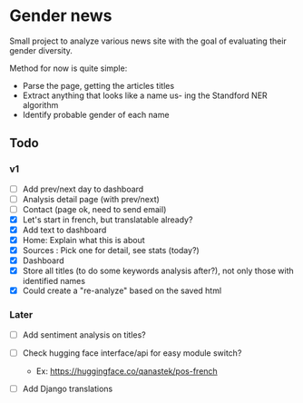 # Gender news

Small project to analyze various news site with the goal of evaluating their gender diversity.

Method for now is quite simple:

- Parse the page, getting the articles titles
- Extract anything that looks like a name us- ing the Standford NER algorithm
- Identify probable gender of each name

## Todo

### v1

- [ ] Add prev/next day to dashboard
- [ ] Analysis detail page (with prev/next)
- [ ] Contact (page ok, need to send email)
- [x] Let's start in french, but translatable already?
- [x] Add text to dashboard
- [x] Home: Explain what this is about
- [x] Sources : Pick one for detail, see stats (today?)
- [x] Dashboard
- [x] Store all titles (to do some keywords analysis after?), not only those with identified names
- [x] Could create a "re-analyze" based on the saved html

### Later

- [ ] Add sentiment analysis on titles?
- [ ] Check hugging face interface/api for easy module switch?
  - Ex: https://huggingface.co/qanastek/pos-french
- [ ] Add Django translations

